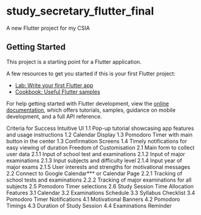 # study_secretary_flutter_final

A new Flutter project for my CSIA

## Getting Started

This project is a starting point for a Flutter application.

A few resources to get you started if this is your first Flutter project:

- [Lab: Write your first Flutter app](https://docs.flutter.dev/get-started/codelab)
- [Cookbook: Useful Flutter samples](https://docs.flutter.dev/cookbook)

For help getting started with Flutter development, view the
[online documentation](https://docs.flutter.dev/), which offers tutorials,
samples, guidance on mobile development, and a full API reference.

Criteria for Success
Intuitive UI
1.1	Pop-up tutorial showcasing app features and usage instructions
1.2	Calendar Display
1.3	Pomodoro Timer with main button in the center
1.3	Confirmation Screens
1.4	Timely notifications for easy viewing of duration
Freedom of Customisation
2.1	Main form to collect user data
2.1.1	Input of school test and examinations
2.1.2	Input of major examinations
2.1.3	Input subjects and difficulty level
2.1.4	Input year of major exams
2.1.5	User interests and strengths for motivational messages
2.2	Connect to Google Calendar*** or Calendar Page
2.2.1	Tracking of school tests and examinations
2.2.2	Tracking of major examinations for all subjects
2.5	Pomodoro Timer selections
2.6	Study Session Time Allocation
Features
3.1	Calendar
3.2	Examinations Schedule
3.3	Syllabus Checklist
3.4	Pomodoro Timer
Notifications
4.1	Motivational Banners
4.2	Pomodoro Timings
4.3	Duration of Study Session
4.4	Examinations Reminder

